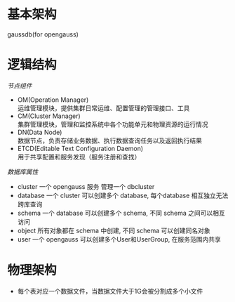# 基本架构
gaussdb(for opengauss)

# 逻辑结构
*节点组件*
- OM(Operation Manager)    
  运维管理模块，提供集群日常运维、配置管理的管理接口、工具
- CM(Cluster Manager)    
  集群管理模块，管理和监控系统中各个功能单元和物理资源的运行情况
- DN(Data Node)     
  数据节点，负责存储业务数据、执行数据查询任务以及返回执行结果
- ETCD(Editable Text Configuration Daemon)     
  用于共享配置和服务发现（服务注册和查找）

*数据库属性*
- cluster
  一个 opengauss 服务 管理一个 dbcluster
- database
  一个 cluster 可以创建多个 database, 每个database 相互独立无法跨库查询
- schema
  一个 database 可以创建多个 schema, 不同 schema 之间可以相互访问
- object
  所有对象都在 schema 中创建, 不同 schema 可以创建同名对象
- user
  一个 opengauss 可以创建多个User和UserGroup, 在服务范围内共享

# 物理架构
- 每个表对应一个数据文件，当数据文件大于1G会被分割成多个小文件
